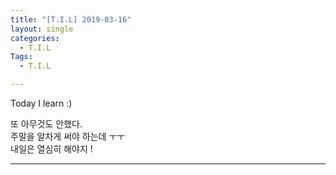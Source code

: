 ```yaml
---
title: "[T.I.L] 2019-03-16"
layout: single
categories:
  - T.I.L
Tags:
  - T.I.L

---
```

Today I learn :)  
   
또 아무것도 안했다.  
주말을 알차게 써야 하는데 ㅜㅜ  
내일은 열심히 해야지 !  




---



